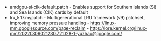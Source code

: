 - amdgpu-si-cik-default.patch - Enables support for Southern Islands (SI) and Sea Islands (CIK) cards by default
- lru_5.17.mypatch - Multigenerational LRU framework (v9) patchset, improving memory pressure handling - https://linux-mm.googlesource.com/page-reclaim - https://lore.kernel.org/linux-mm/20220309021230.721028-1-yuzhao@google.com/
